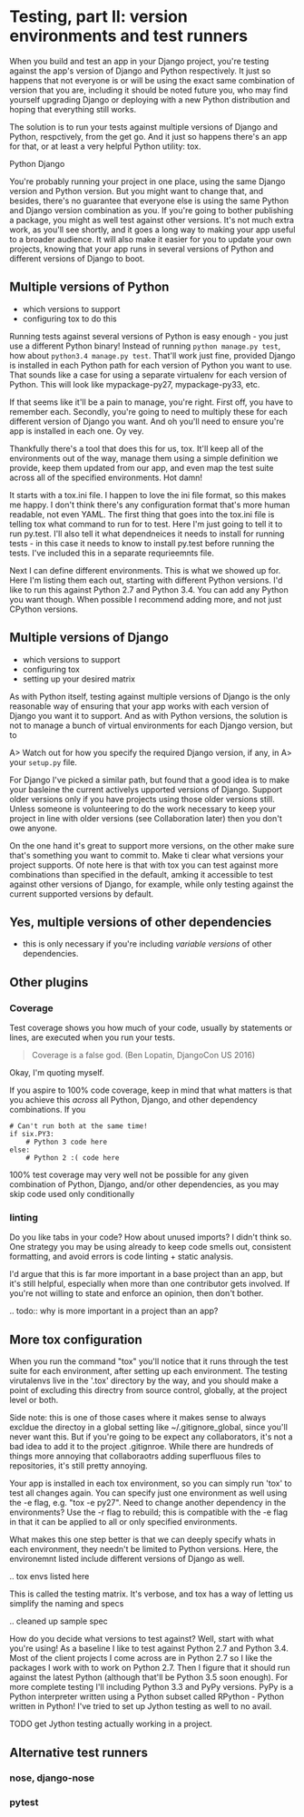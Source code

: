 # Testing, part II: version environments and test runners

When you build and test an app in your Django project, you're testing
against the app's version of Django and Python respectively. It just
so happens that not everyone is or will be using the exact same combination
of version that you are, including it should be noted future you, who may
find yourself upgrading Django or deploying with a new Python distribution
and hoping that everything still works.

The solution is to run your tests against multiple versions of Django and
Python, respctively, from the get go. And it just so happens there's an
app for that, or at least a very helpful Python utility: tox.


Python
Django

You're probably running your project in one place, using the same Django
version and Python version. But you might want to change that, and
besides, there's no guarantee that everyone else is using the same
Python and Django version combination as you. If you're going to bother
publishing a package, you might as well test against other versions.
It's not much extra work, as you'll see shortly, and it goes a long way
to making your app useful to a broader audience. It will also make it
easier for you to update your own projects, knowing that your app runs
in several versions of Python and different versions of Django to boot.

## Multiple versions of Python

- which versions to support
- configuring tox to do this

Running tests against several versions of Python is easy enough - you
just use a different Python binary! Instead of running `python manage.py test`,
how about `python3.4 manage.py test`. That'll work just fine, provided
Django is installed in each Python path for each version of Python you
want to use. That sounds like a case for using a separate virtualenv for
each version of Python. This will look like mypackage-py27,
mypackage-py33, etc.

If that seems like it'll be a pain to manage, you're right. First off,
you have to remember each. Secondly, you're going to need to multiply
these for each different version of Django you want. And oh you'll need
to ensure you're app is installed in each one. Oy vey.

Thankfully there's a tool that does this for us, tox. It'll keep all of
the environments out of the way, manage them using a simple definition
we provide, keep them updated from our app, and even map the test suite
across all of the specified environments. Hot damn!

It starts with a tox.ini file. I happen to love the ini file format, so
this makes me happy. I don't think there's any configuration format
that's more human readable, not even YAML. The first thing that goes
into the tox.ini file is telling tox what command to run for to test.
Here I'm just going to tell it to run py.test. I'll also tell it what
dependneices it needs to install for running tests - in this case it
needs to know to install py.test before running the tests. I've included
this in a separate requrieemnts file.

Next I can define different environments. This is what we showed up for.
Here I'm listing them each out, starting with different Python versions.
I'd like to run this against Python 2.7 and Python 3.4. You can add any
Python you want though. When possible I recommend adding more, and not
just CPython versions.


## Multiple versions of Django

- which versions to support
- configuring tox
- setting up your desired matrix

As with Python itself, testing against multiple versions of Django is
the only reasonable way of ensuring that your app works with each
version of Django you want it to support. And as with Python versions,
the solution is not to manage a bunch of virtual environments for each
Django version, but to 

A> Watch out for how you specify the required Django version, if any, in
A> your `setup.py` file.

For Django I've picked a similar path, but found that a good idea is to
make your basleine the current activelys upported versions of Django.
Support older versions only if you have projects using those older
versions still. Unless someone is volunteering to do the work necessary
to keep your project in line with older versions (see Collaboration
later) then you don't owe anyone.

On the one hand it's great to support more versions, on the other make
sure that's something you want to commit to. Make ti clear what versions
your project supports. Of note here is that with tox you can test
against more combinations than specified in the default, amking it
accessible to test against other versions of Django, for example, while
only testing against the current supported versions by default.

## Yes, multiple versions of other dependencies

- this is only necessary if you're including _variable versions_ of
  other dependencies.

## Other plugins

### Coverage

Test coverage shows you how much of your code, usually by statements or
lines, are executed when you run your tests.

> Coverage is a false god. (Ben Lopatin, DjangoCon US 2016)

Okay, I'm quoting myself.

If you aspire to 100% code coverage, keep in mind that what matters is
that you achieve this *across* all Python, Django, and other dependency
combinations. If you 

    # Can't run both at the same time!
    if six.PY3:
        # Python 3 code here
    else:
        # Python 2 :( code here

100% test coverage may very well not be possible for any given combination
of Python, Django, and/or other dependencies, as you may skip code used
only conditionally 

### linting

Do you like tabs in your code? How about unused imports? I didn't think so.
One strategy you may be using already to keep code smells out, consistent
formatting, and avoid errors is code linting + static analysis.

I'd argue that this is far more important in a base project than an app,
but it's still helpful, especially when more than one contributor gets
involved. If you're not willing to state and enforce an opinion, then
don't bother.

.. todo:: why is more important in a project than an app?

## More tox configuration

When you run the command "tox" you'll notice that it runs through the
test suite for each environment, after setting up each environment. The
testing virutalenvs live in the '.tox' directory by the way, and you
should make a point of excluding this directry from source control,
globally, at the project level or both.

Side note: this is one of those cases where it makes sense to always
excldue the directoy in a global setting like ~/.gitignore\_global,
since you'll never want this. But if you're going to be expect any
collaborators, it's not a bad idea to add it to the project .gitignroe.
While there are hundreds of things more annoying that collaboraotrs
adding superfluous files to repositories, it's still pretty annoying.

Your app is installed in each tox environment, so you can simply run
'tox' to test all changes again. You can specify just one environment as
well using the -e flag, e.g. "tox -e py27". Need to change another
dependency in the environments? Use the -r flag to rebuild; this is
compatible with the -e flag in that it can be applied to all or only
specified environments.

What makes this one step better is that we can deeply specify whats in
each environment, they needn't be limited to Python versions. Here, the
environemnt listed include different versions of Django as well.

.. tox envs listed here

This is called the testing matrix. It's verbose, and tox has a way of
letting us simplify the naming and specs

.. cleaned up sample spec

How do you decide what versions to test against? Well, start with what
you're using! As a baseline I like to test against Python 2.7 and Python
3.4. Most of the client projects I come across are in Python 2.7 so I
like the packages I work with to work on Python 2.7. Then I figure that
it should run against the latest Python (although that'll be Python 3.5
soon enough). For more complete testing I'll including Python 3.3 and
PyPy versions. PyPy is a Python interpreter written using a Python
subset called RPython - Python written in Python! I've tried to set up
Jython testing as well to no avail.

TODO get Jython testing actually working in a project.

## Alternative test runners

### nose, django-nose

### pytest
